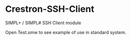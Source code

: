 # Crestron-SSH-Client
SIMPL+ / SIMPL# SSH Client module

Open Test.smw to see example of use in standard system.
